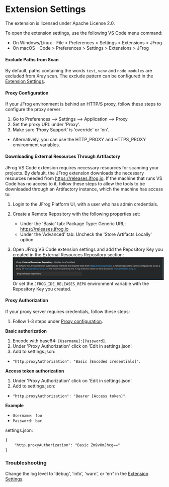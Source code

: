 # Extension Settings

The extension is licensed under Apache License 2.0.

To open the extension settings, use the following VS Code menu command:

* On Windows/Linux - File > Preferences > Settings > Extensions > JFrog
* On macOS - Code > Preferences > Settings > Extensions > JFrog

#### Exclude Paths from Scan

By default, paths containing the words `test`, `venv` and `node_modules` are excluded from Xray scan. The exclude pattern can be configured in the [Extension Settings](extension-settings.md).

#### Proxy Configuration

If your JFrog environment is behind an HTTP/S proxy, follow these steps to configure the proxy server:

1. Go to Preferences --> Settings --> Application --> Proxy
2. Set the proxy URL under 'Proxy'.
3. Make sure 'Proxy Support' is 'override' or 'on'.

* Alternatively, you can use the HTTP\_PROXY and HTTPS\_PROXY environment variables.

#### Downloading External Resources Through Artifactory

JFrog VS Code extension requires necessary resources for scanning your projects.
By default, the JFrog extension downloads the necessary resources needed from https://releases.jfrog.io. If the machine that runs VS Code has no access to it, follow these steps to allow the tools to be downloaded through an Artifactory instance, which the machine has access to:

1. Login to the JFrog Platform UI, with a user who has admin credentials.

2. Create a Remote Repository with the following properties set:
    - Under the 'Basic' tab:
        Package Type: Generic
        URL: https://releases.jfrog.io
    - Under the 'Advanced' tab:
        Uncheck the 'Store Artifacts Locally' option
3. Open JFrog VS Code extension settings and add the Repository Key you created in the External Resources Repository section:
![externalResourcesRepository](../../.gitbook/assets/vscode/externalResourcesRepository.png)
Or set the `JFROG_IDE_RELEASES_REPO` environment variable with the Repository Key you created.

#### Proxy Authorization

If your proxy server requires credentials, follow these steps:

1. Follow 1-3 steps under [Proxy configuration](extension-settings#proxy-configuration).

**Basic authorization**

1. Encode with base64: `[Username]:[Password]`.
2. Under 'Proxy Authorization' click on 'Edit in settings.json'.
3. Add to settings.json:

* `"http.proxyAuthorization": "Basic [Encoded credentials]"`.

**Access token authorization**

1. Under 'Proxy Authorization' click on 'Edit in settings.json'.
2. Add to settings.json:

* `"http.proxyAuthorization": "Bearer [Access token]"`.

**Example**

* `Username: foo`
* `Password: bar`

settings.json:

```
{
    "http.proxyAuthorization": "Basic Zm9vOmJhcg=="
}
```

### Troubleshooting

Change the log level to 'debug', 'info', 'warn', or 'err' in the [Extension Settings](extension-settings.md).
